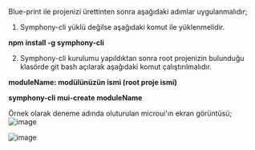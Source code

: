 Blue-print ile projenizi ürettinten sonra aşağıdaki adımlar uygulanmalıdır;
1. Symphony-cli yüklü değilse aşağıdaki komut ile yüklenmelidir.

**npm install -g symphony-cli**

2. Symphony-cli kurulumu yapıldıktan sonra root projenizin bulunduğu klasörde git bash açılarak aşağıdaki komut çalıştırılmalıdır.

**moduleName: modülünüzün ismi (root proje ismi)**

**symphony-cli mui-create moduleName**

Örnek olarak deneme adında oluturulan microui'ın ekran görüntüsü;
![image](https://cdn.softtech.com.tr/ngsp-quick/nemo/dev/mdImages/symphonyCli/createDeneme.png)

![image](https://cdn.softtech.com.tr/ngsp-quick/nemo/dev/mdImages/symphonyCli/denemeUi.png)
